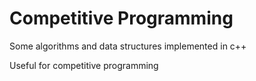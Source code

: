 # Competitive Programming
Some algorithms and data structures implemented in c++


Useful for competitive programming
